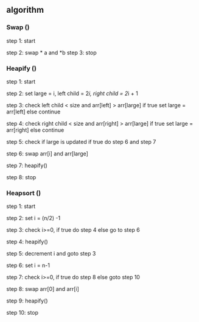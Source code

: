 ## algorithm

### Swap () 
step 1: start

step 2: swap * a and *b
step 3: stop

### Heapify ()

step 1: start

step 2: set large = i, left child = 2*i, right child = 2*i + 1

step 3: check left child < size and arr[left] > arr[large] if true set large = arr[left] else continue

step 4: check right child < size and arr[right] > arr[large] if true set large = arr[right] else continue

step 5: check if large is updated if true do step 6 and step 7

step 6: swap arr[i] and arr[large]

step 7: heapify()

step 8: stop

### Heapsort ()

step 1: start

step 2: set i = (n/2) -1 

step 3: check i>=0, if true do step 4 else go to step 6

step 4: heapify()

step 5: decrement i and goto step 3

step 6: set i = n-1

step 7: check i>=0, if true do step 8 else goto step 10

step 8: swap arr[0] and arr[i]

step 9: heapify()

step 10: stop
